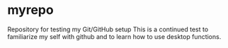 # myrepo
Repository for testing my Git/GitHub setup
This is a continued test to familiarize my self with github and to learn how to use desktop functions.
